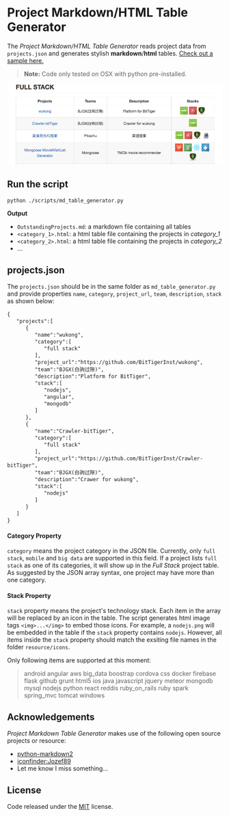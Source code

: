 # Project Markdown/HTML Table Generator

The *Project Markdown/HTML Table Generator* reads project data from `projects.json` and generates stylish **markdown**/**html** tables. [Check out a sample here. ](./OutstandingProjects.md)

>**Note:** Code only tested on OSX with python pre-installed.

![](./resource/screenshot.png)

## Run the script

```
python ./scripts/md_table_generator.py
```

**Output**

- `OutstandingProjects.md`: a markdown file containing all tables
- `<category_1>.html`: a html table file containing the projects in *category_1*
- `<category_2>.html`: a html table file containing the projects in *category_2*
- ...

## projects.json

The `projects.json` should be in the same folder as `md_table_generator.py` and provide properties `name`, `category`, `project_url`, `team`, `description`, `stack` as shown below:

```
{
   "projects":[
      {
         "name":"wukong",
         "category":[
            "full stack"
         ],
         "project_url":"https://github.com/BitTigerInst/wukong",
         "team":"BJGX(白驹过隙)",
         "description":"Platform for BitTiger",
         "stack":[
            "nodejs",
            "angular",
            "mongodb"
         ]
      },
      {
         "name":"Crawler-bitTiger",
         "category":[
            "full stack"
         ],
         "project_url":"https://github.com/BitTigerInst/Crawler-bitTiger",
         "team":"BJGX(白驹过隙)",
         "description":"Crawer for wukong",
         "stack":[
            "nodejs"
         ]
      }
   ]
}
```
#### Category Property

`category` means the project category in the JSON file. Currently, only `full stack`, `mobile` and `big data` are supported in this field. If a project lists `full stack` as one of its categories, it will show up in the *Full Stack* project table. As suggested by the JSON array syntax, one project may have more than one category.


#### Stack Property

`stack` property means the project's technology stack. Each item in the array will be replaced by an icon in the table. The script generates html image tags `<img>...</img>` to embed those icons. For example, a `nodejs.png` will be embedded in the table if the `stack` property contains `nodejs`. However, all items inside the `stack` property should match the exsiting file names in the folder `resource/icons`.

Only following items are supported at this moment:

>android
angular
aws
big\_data
boostrap
cordova
css
docker
firebase
flask
github
grunt
html5
ios
java
javascript
jquery
meteor
mongodb
mysql
nodejs
python
react
reddis
ruby\_on\_rails
ruby
spark
spring\_mvc
tomcat
windows

## Acknowledgements

*Project Markdown Table Generator* makes use of the following open source projects or resource:

 - [python-markdown2](https://github.com/trentm/python-markdown2)
 - [iconfinder:Jozef89](https://www.iconfinder.com/Jozef89)
 - Let me know I miss something...

## License
Code released under the [MIT](https://opensource.org/licenses/MIT) license.

